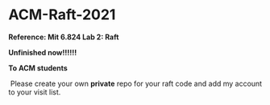 # ACM-Raft-2021

**Reference: Mit 6.824 Lab 2: Raft**

**Unfinished now!!!!!!**

**To ACM students**

​	Please create your own **private** repo for your raft code and add my account to your visit list. 

